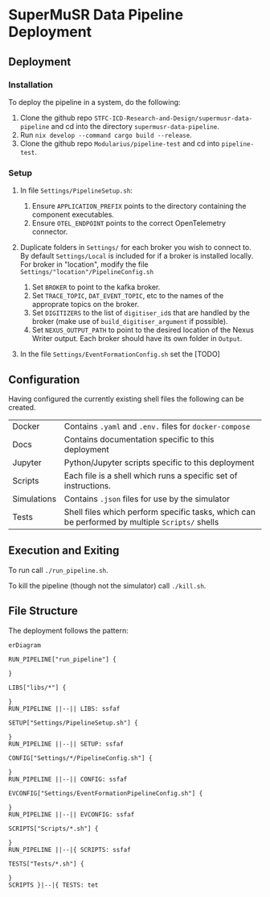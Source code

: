 # SuperMuSR Data Pipeline Deployment

## Deployment

### Installation

To deploy the pipeline in a system, do the following:
1. Clone the github repo `STFC-ICD-Research-and-Design/supermusr-data-pipeline` and cd into the directory `supermusr-data-pipeline`.
2. Run `nix develop --command cargo build --release`.
3. Clone the github repo `Modularius/pipeline-test` and cd into `pipeline-test`.

### Setup

1. In file `Settings/PipelineSetup.sh`:

    1. Ensure `APPLICATION_PREFIX` points to the directory containing the component executables.
    2. Ensure `OTEL_ENDPOINT` points to the correct OpenTelemetry connector.

2. Duplicate folders in `Settings/` for each broker you wish to connect to. By default `Settings/Local` is included for if a broker is installed locally. For broker in "location", modify the file `Settings/"location"/PipelineConfig.sh`

    1. Set `BROKER` to point to the kafka broker.
    2. Set `TRACE_TOPIC`, `DAT_EVENT_TOPIC`, etc to the names of the approprate topics on the broker.
    3. Set `DIGITIZERS` to the list of `digitiser_id`s that are handled by the broker (make use of `build_digitiser_argument` if possible).
    4. Set `NEXUS_OUTPUT_PATH` to point to the desired location of the Nexus Writer output. Each broker should have its own folder in `Output`.

3. In the file `Settings/EventFormationConfig.sh` set the [TODO]

## Configuration

Having configured the currently existing shell files the following can be created.

|   |   |
|---|---|
|Docker|Contains `.yaml` and `.env.` files for `docker-compose`|
|Docs|Contains documentation specific to this deployment|
|Jupyter|Python/Jupyter scripts specific to this deployment|
|Scripts|Each file is a shell which runs a specific set of instructions.| 
|Simulations|Contains `.json` files for use by the simulator|
|Tests|Shell files which perform specific tasks, which can be performed by multiple `Scripts/` shells|

## Execution and Exiting

To run call `./run_pipeline.sh`.

To kill the pipeline (though not the simulator) call `./kill.sh`.

## File Structure

The deployment follows the pattern:
```mermaid
erDiagram

RUN_PIPELINE["run_pipeline"] {

}

LIBS["libs/*"] {
    
}
RUN_PIPELINE ||--|| LIBS: ssfaf

SETUP["Settings/PipelineSetup.sh"] {
    
}
RUN_PIPELINE ||--|| SETUP: ssfaf

CONFIG["Settings/*/PipelineConfig.sh"] {
    
}
RUN_PIPELINE ||--|| CONFIG: ssfaf

EVCONFIG["Settings/EventFormationPipelineConfig.sh"] {
    
}
RUN_PIPELINE ||--|| EVCONFIG: ssfaf

SCRIPTS["Scripts/*.sh"] {
    
}
RUN_PIPELINE ||--|{ SCRIPTS: ssfaf

TESTS["Tests/*.sh"] {
    
}
SCRIPTS }|--|{ TESTS: tet
```